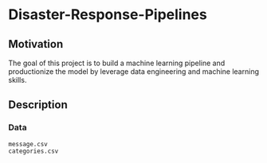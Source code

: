 # Disaster-Response-Pipelines

## Motivation

The goal of this project is to build a machine learning pipeline and productionize the model by leverage data engineering and machine learning skills.

## Description

### Data
    message.csv
    categories.csv
